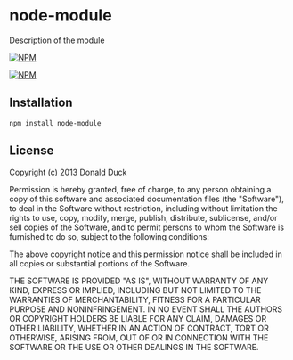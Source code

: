 # node-module

Description of the module

[![NPM](https://nodei.co/npm/node-module.png?downloads&stars)](https://nodei.co/npm/node-module/)

[![NPM](https://nodei.co/npm-dl/node-module.png)](https://nodei.co/npm/node-module/)

## Installation

```
npm install node-module
```

## License

Copyright (c) 2013 Donald Duck

Permission is hereby granted, free of charge, to any person obtaining a copy
of this software and associated documentation files (the "Software"), to deal
in the Software without restriction, including without limitation the rights
to use, copy, modify, merge, publish, distribute, sublicense, and/or sell
copies of the Software, and to permit persons to whom the Software is
furnished to do so, subject to the following conditions:

The above copyright notice and this permission notice shall be included in
all copies or substantial portions of the Software.

THE SOFTWARE IS PROVIDED "AS IS", WITHOUT WARRANTY OF ANY KIND, EXPRESS OR
IMPLIED, INCLUDING BUT NOT LIMITED TO THE WARRANTIES OF MERCHANTABILITY,
FITNESS FOR A PARTICULAR PURPOSE AND NONINFRINGEMENT. IN NO EVENT SHALL THE
AUTHORS OR COPYRIGHT HOLDERS BE LIABLE FOR ANY CLAIM, DAMAGES OR OTHER
LIABILITY, WHETHER IN AN ACTION OF CONTRACT, TORT OR OTHERWISE, ARISING FROM,
OUT OF OR IN CONNECTION WITH THE SOFTWARE OR THE USE OR OTHER DEALINGS IN
THE SOFTWARE.
